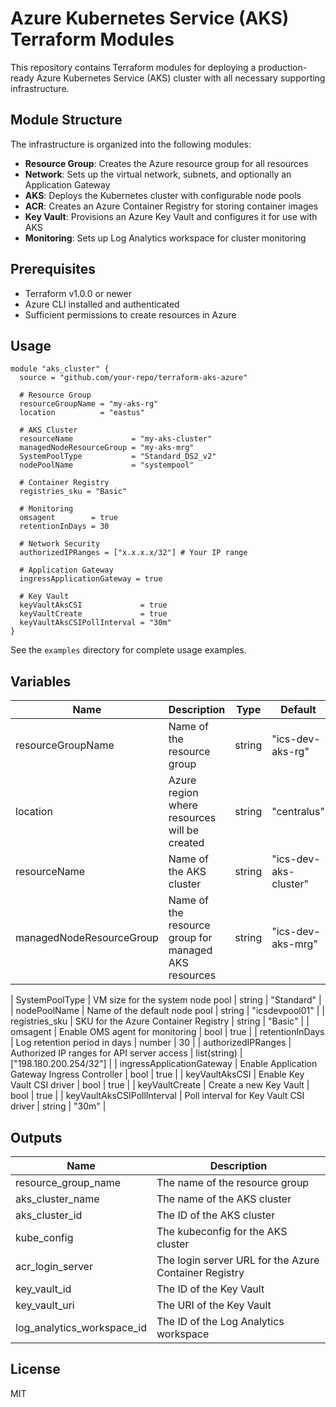 # Azure Kubernetes Service (AKS) Terraform Modules

This repository contains Terraform modules for deploying a production-ready Azure Kubernetes Service (AKS) cluster with all necessary supporting infrastructure.

## Module Structure

The infrastructure is organized into the following modules:

- **Resource Group**: Creates the Azure resource group for all resources
- **Network**: Sets up the virtual network, subnets, and optionally an Application Gateway
- **AKS**: Deploys the Kubernetes cluster with configurable node pools
- **ACR**: Creates an Azure Container Registry for storing container images
- **Key Vault**: Provisions an Azure Key Vault and configures it for use with AKS
- **Monitoring**: Sets up Log Analytics workspace for cluster monitoring

## Prerequisites

- Terraform v1.0.0 or newer
- Azure CLI installed and authenticated
- Sufficient permissions to create resources in Azure

## Usage

```hcl
module "aks_cluster" {
  source = "github.com/your-repo/terraform-aks-azure"

  # Resource Group
  resourceGroupName = "my-aks-rg"
  location          = "eastus"
  
  # AKS Cluster
  resourceName             = "my-aks-cluster"
  managedNodeResourceGroup = "my-aks-mrg"
  SystemPoolType           = "Standard_DS2_v2"
  nodePoolName             = "systempool"
  
  # Container Registry
  registries_sku = "Basic"
  
  # Monitoring
  omsagent        = true
  retentionInDays = 30
  
  # Network Security
  authorizedIPRanges = ["x.x.x.x/32"] # Your IP range
  
  # Application Gateway
  ingressApplicationGateway = true
  
  # Key Vault
  keyVaultAksCSI             = true
  keyVaultCreate             = true
  keyVaultAksCSIPollInterval = "30m"
}
```

See the `examples` directory for complete usage examples.

## Variables

| Name | Description | Type | Default |
|------|-------------|------|---------|
| resourceGroupName | Name of the resource group | string | "ics-dev-aks-rg" |
| location | Azure region where resources will be created | string | "centralus" |
| resourceName | Name of the AKS cluster | string | "ics-dev-aks-cluster" |
| managedNodeResourceGroup | Name of the resource group for managed AKS resources | string | "ics-dev-aks-mrg" |

| SystemPoolType | VM size for the system node pool | string | "Standard" |
| nodePoolName | Name of the default node pool | string | "icsdevpool01" |
| registries_sku | SKU for the Azure Container Registry | string | "Basic" |
| omsagent | Enable OMS agent for monitoring | bool | true |
| retentionInDays | Log retention period in days | number | 30 |
| authorizedIPRanges | Authorized IP ranges for API server access | list(string) | ["198.180.200.254/32"] |
| ingressApplicationGateway | Enable Application Gateway Ingress Controller | bool | true |
| keyVaultAksCSI | Enable Key Vault CSI driver | bool | true |
| keyVaultCreate | Create a new Key Vault | bool | true |
| keyVaultAksCSIPollInterval | Poll interval for Key Vault CSI driver | string | "30m" |

## Outputs

| Name | Description |
|------|-------------|
| resource_group_name | The name of the resource group |
| aks_cluster_name | The name of the AKS cluster |
| aks_cluster_id | The ID of the AKS cluster |
| kube_config | The kubeconfig for the AKS cluster |
| acr_login_server | The login server URL for the Azure Container Registry |
| key_vault_id | The ID of the Key Vault |
| key_vault_uri | The URI of the Key Vault |
| log_analytics_workspace_id | The ID of the Log Analytics workspace |

## License

MIT
